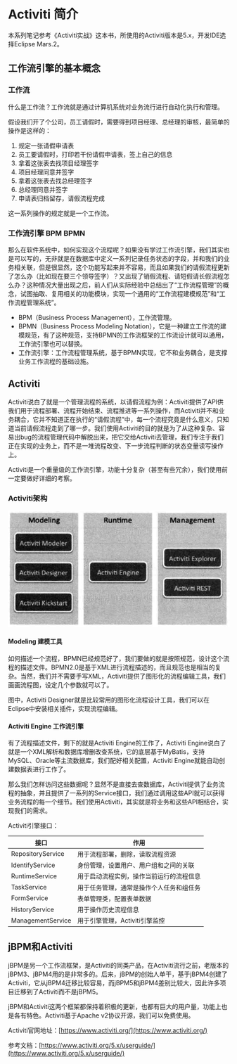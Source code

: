 # Activiti 简介

本系列笔记参考《Activiti实战》这本书，所使用的Activiti版本是5.x，开发IDE选择Eclipse Mars.2。

## 工作流引擎的基本概念

### 工作流

什么是工作流？工作流就是通过计算机系统对业务流行进行自动化执行和管理。

假设我们开了个公司，员工请假时，需要得到项目经理、总经理的审核，最简单的操作是这样的：

1. 规定一张请假申请表
2. 员工要请假时，打印若干份请假申请表，签上自己的信息
3. 拿着这张表去找项目经理签字
4. 项目经理同意并签字
5. 拿着这张表去找总经理签字
6. 总经理同意并签字
7. 申请表归档留存，请假流程完成

这一系列操作的规定就是一个工作流。

### 工作流引擎 BPM BPMN

那么在软件系统中，如何实现这个流程呢？如果没有学过工作流引擎，我们其实也是可以写的，无非就是在数据库中定义一系列记录任务状态的字段，并和我们的业务相关联，但是很显然，这个功能写起来并不容易，而且如果我们的请假流程更新了怎么办（比如现在要三个领导签字）？又出现了销假流程、请短假请长假流程怎么办？这种情况大量出现之后，前人们从实际经验中总结出了“工作流程管理”的概念，试图抽取、复用相关的功能模块，实现一个通用的“工作流程建模规范”和“工作流程管理系统”。

* BPM（Business Process Management），工作流管理。
* BPMN（Business Process Modeling Notation），它是一种建立工作流的建模规范，有了这种规范，支持BPMN的工作流框架的工作流设计就可以通用，工作流引擎也可以替换。
* 工作流引擎：工作流程管理系统，基于BPMN实现，它不和业务耦合，是支撑业务工作流程的基础设施。

## Activiti

Activiti说白了就是一个管理流程的系统，以请假流程为例：Activiti提供了API供我们用于流程部署、流程开始结束、流程推进等一系列操作，而Activiti并不和业务耦合，它并不知道正在执行的“请假流程”中，每一个流程究竟是什么意义，只知道当前请假流程走到了哪一步。我们使用Activiti的目的就是为了从这种复杂、容易出bug的流程管理代码中解脱出来，把它交给Activiti去管理，我们专注于我们正在实现的业务上，而不是一堆流程改变、下一步流程判断的状态变量读写操作上。

Activiti是一个重量级的工作流引擎，功能十分复杂（甚至有些冗余），我们使用前一定要做好详细的考察。

### Activiti架构

![](res/1.png)

#### Modeling 建模工具

如何描述一个流程，BPMN已经规范好了，我们要做的就是按照规范，设计这个流程的描述文件。BPMN2.0是基于XML进行流程描述的，而且规范也是相当的复杂。当然，我们并不需要手写XML，Activiti提供了图形化的流程编辑工具，我们画画流程图，设定几个参数就可以了。

图中，Activiti Designer就是比较常用的图形化流程设计工具，我们可以在Eclipse中安装相关插件，实现流程编辑。

#### Activiti Engine 工作流引擎

有了流程描述文件，剩下的就是Activiti Engine的工作了，Activiti Engine说白了就是一个XML解析和数据库增删改查系统，它的底层基于MyBatis，支持MySQL、Oracle等主流数据库，我们配好相关配置，Activiti Engine就能自动创建数据表进行工作了。

那么我们怎样访问这些数据呢？显然不是直接去查数据库，Activiti提供了业务流程的抽象，并且提供了一系列的Service接口，我们通过调用这些API就可以获得业务流程的每一个细节。我们使用Activiti，其实就是将业务和这些API相结合，实现我们的需求。

Activiti引擎接口：

| 接口              | 作用                                     |
| ----------------- | ---------------------------------------- |
| RepositoryService | 用于流程部署，删除，读取流程资源         |
| IdentifyService   | 身份管理，设置用户、用户组和之间的关联   |
| RuntimeService    | 用于启动流程实例，操作当前运行的流程信息 |
| TaskService       | 用于任务管理，通常是操作个人任务和组任务 |
| FormService       | 表单管理类，配置表单数据                 |
| HistoryService    | 用于操作历史流程信息                     |
| ManagementService | 用于引擎管理，Activiti引擎监控           |

## jBPM和Activiti

jBPM是另一个工作流框架，是Activiti的同类产品，在Activiti流行之前，老版本的jBPM3、jBPM4用的是非常多的。后来，jBPM的创始人单干，基于jBPM4创建了Activiti，它从jBPM4迁移比较容易，而jBPM5和jBPM4差别比较大，因此许多项目迁移到了Activiti而不是jBPM5。

jBPM和Activiti这两个框架都保持着积极的更新，也都有巨大的用户量，功能上也是各有特色。Activiti基于Apache v2协议开源，我们可以免费使用。

Activiti官网地址：[https://www.activiti.org/](https://www.activiti.org/)

参考文档：[https://www.activiti.org/5.x/userguide/](https://www.activiti.org/5.x/userguide/)
